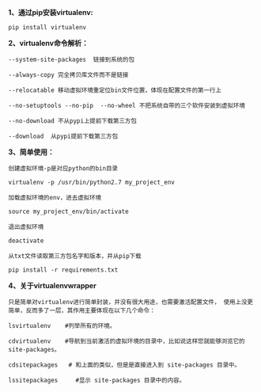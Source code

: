 **1、通过pip安装virtualenv:**
  
    pip install virtualenv
 
**2、virtualenv命令解析：**
  
    --system-site-packages  链接到系统的包

    --always-copy 完全拷贝库文件而不是链接

    --relocatable 移动虚拟环境重定位bin文件位置，体现在配置文件的第一行上

    --no-setuptools --no-pip  --no-wheel 不把系统自带的三个软件安装到虚拟环境

    --no-download 不从pypi上提前下载第三方包

    --download  从pypi提前下载第三方包
  
**3、简单使用：**
  
    创建虚拟环境-p是对应python的bin目录
    
    virtualenv -p /usr/bin/python2.7 my_project_env
    
    加载虚拟环境的env，进去虚拟环境
    
    source my_project_env/bin/activate
    
    退出虚拟环境
    
    deactivate
    
    从txt文件读取第三方包名字和版本，并从pip下载
  
    pip install -r requirements.txt
    
**4、关于virtualenvwrapper**
  
    只是简单对virtualenv进行简单封装，并没有很大用途，也需要激活配置文件， 使用上没更简单，反而多了一层，其作用主要体现在以下几个命令：
    
    lsvirtualenv    #列举所有的环境。

    cdvirtualenv    #导航到当前激活的虚拟环境的目录中，比如说这样您就能够浏览它的 site-packages。

    cdsitepackages   # 和上面的类似，但是是直接进入到 site-packages 目录中。

    lssitepackages     #显示 site-packages 目录中的内容。
  
